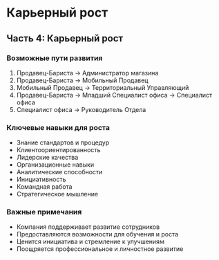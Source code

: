 # Карьерный рост

## Часть 4: Карьерный рост

### Возможные пути развития
1. Продавец-Бариста → Администратор магазина
2. Продавец-Бариста → Мобильный Продавец
3. Мобильный Продавец → Территориальный Управляющий
4. Продавец-Бариста → Младший Специалист офиса → Специалист офиса
5. Специалист офиса → Руководитель Отдела

### Ключевые навыки для роста
- Знание стандартов и процедур
- Клиентоориентированность
- Лидерские качества
- Организационные навыки
- Аналитические способности
- Инициативность
- Командная работа
- Стратегическое мышление

### Важные примечания
- Компания поддерживает развитие сотрудников
- Предоставляются возможности для обучения и роста
- Ценится инициатива и стремление к улучшениям
- Поощряется профессиональное и личностное развитие

